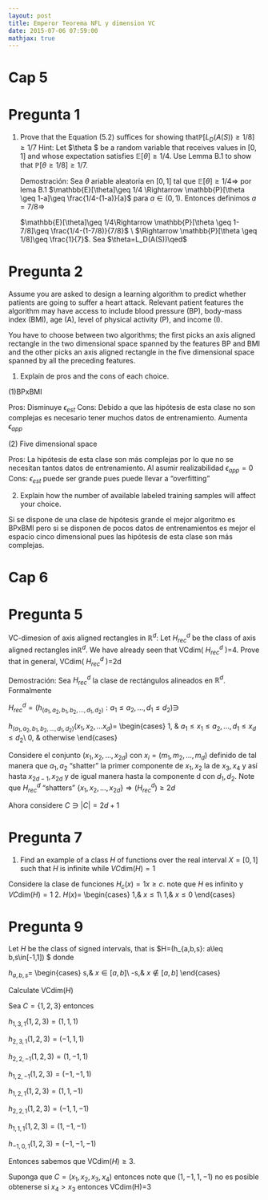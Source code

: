 ```yaml
---
layout: post
title: Emperor Teorema NFL y dimension VC
date: 2015-07-06 07:59:00
mathjax: true
---
```

# Cap 5
# Pregunta 1
1. Prove that the Equation (5.2) suffices for showing that$\mathbb{P}[L_D(A(S))\geq 1/8]\geq 1/7$ Hint: Let $\theta $ be a random variable that receives values in $[0,1]$ and whose expectation satisfies $\mathbb{E}[\theta]\geq 1/4$. Use Lemma B.1 to show that $\mathbb{P}[\theta \geq 1/8]\geq 1/7$. 

	Demostración: Sea $\theta$ ariable aleatoria en $[0,1]$ tal que $\mathbb{E}[\theta]\geq 1/4 \Rightarrow$ por lema B.1 
 	$\mathbb{E}[\theta]\geq 1/4 \Rightarrow \mathbb{P}[\theta \geq 1-a]\geq \frac{1/4-(1-a)}{a}$ para $a\in (0,1)$. 	Entonces definimos $a=7/8 \Rightarrow$ 
	
	$\mathbb{E}[\theta]\geq 1/4\Rightarrow \mathbb{P}[\theta \geq 1-7/8]\geq \frac{1/4-(1-7/8)}{7/8}$ \\
		$\Rightarrow \mathbb{P}[\theta \geq 1/8]\geq \frac{1}{7}$. Sea $\theta=L_D(A(S))\qed$

# Pregunta 2
Assume you are asked to design a learning algorithm to predict whether patients are going to suffer a heart attack. Relevant patient features the algorithm may have access to include blood pressure (BP), body-mass index (BMI), age (A), level of physical activity (P), and income (I). 

You have to choose between two algorithms; the first picks an axis aligned rectangle in the two dimensional space spanned by the features BP and BMI and the other picks an axis aligned rectangle in the five dimensional space spanned by all the preceding features.

1. Explain de pros and the cons of each choice.

(1)BPxBMI

Pros: Disminuye $\epsilon_{est}$
Cons: Debido a que las hipótesis de esta clase no son complejas es necesario tener muchos datos de 				entrenamiento. Aumenta $\epsilon_{app}$

(2) Five dimensional space

Pros: La hipótesis de esta clase son más complejas por lo que no se necesitan tantos datos de entrenamiento. Al asumir realizabilidad $\epsilon _{app}=0$
Cons: $\epsilon_{est}$ puede ser grande pues puede llevar a “overfitting”

2. Explain how the number of available labeled training samples will affect your choice. 

Si se dispone de una clase de hipótesis grande el mejor algoritmo es BPxBMI pero si se disponen de pocos datos 			de entrenamientos es mejor el espacio cinco dimensional pues las hipótesis de esta clase son más complejas. 

# Cap 6
# Pregunta 5
VC-dimesion of axis aligned rectangles in $\mathbb{R}^d:$ Let $H^d_{rec}$ be the class of axis aligned rectangles in$\mathbb{R}^d$. We have already seen that VCdim( $H^d_{rec}$ )=4. Prove that in general, VCdim( $H^d_{rec}$ )=2d

Demostración: Sea $H^d_{rec}$ la clase de rectángulos alineados en $\mathbb{R}^d$. Formalmente

$H^d_{rec}=(h_{(a_1,a_2,b_1,b_2,...,d_1,d_2)}:a_1\leq a_2,...,d_1\leq d_2)\ni$

$h_{(a_1,a_2,b_1,b_2,...,d_1,d_2)}(x_1,x_2,...x_d)$=
\begin{cases}
1, & $a_1\leq x_1\leq a_2,...,d_1\leq x_d\leq d_2$\\
0, & otherwise
\end{cases}

Considere el conjunto $(x_1,x_2,...,x_{2d})$ con $x_i=(m_1,m_2,...,m_d)$ definido de tal manera que $a_1,a_2$ “shatter” la primer componente de $x_1,x_2$ la de $x_3,x_4$ y así hasta $x_{2d-1},x_{2d}$ y de igual manera hasta la componente d con $d_1,d_2$. Note que $H^d_{rec}$ “shatters” $\{x_1,x_2,...,x_{2d}\}\Rightarrow (H^d_{rec})\geq2d$

Ahora considere $C\ni |C|=2d+1$
# Pregunta 7
1. Find an example of a class $H$ of functions over the real interval $X=[0,1]$ such that $H$ is infinite while $VC\text{dim}(H)=1$

Considere la clase de funciones $H_c(x)=1 x\geq c$. note que $H$ es infinito y 	$VC\text{dim}(H)=1$
2. $H(x)$=
\begin{cases}
1,& $x\leq 1$\\
1,& $x\leq 0$
\end{cases} 

# Pregunta 9
Let $H$ be the class of signed intervals, that is $H=(h_{a,b,s}: a\leq b,s\in[-1,1]) $ donde 

$h_{a,b,s}$=
\begin{cases}
s,& $x\in [a,b]$\\
-s,& $x \notin [a,b]$
\end{cases} 

Calculate VCdim($H$)

Sea $C=\{1,2,3\}$ entonces

$h_{1,3,1}(1,2,3)=(1,1,1 )$

$h_{2,3,1}(1,2,3)=(-1,1,1 )$

$h_{2,2,-1}(1,2,3)=(1,-1,1 )$

$h_{1,2,-1}(1,2,3)=(-1,-1,1 )$

$h_{1,2,1}(1,2,3)=(1,1,-1)$

$h_{2,2,1}(1,2,3)=(-1,1,-1 )$

$h_{1,1,1}(1,2,3)=(1,-1,-1 )$

$h_{-1,0,1}(1,2,3)=(-1,-1,-1 )$

Entonces sabemos que VCdim($H$)$\geq 3$.

Suponga que $C=(x_1,x_2,x_3,x_4)$ entonces note que $(1,-1,1,-1)$ no es posible obtenerse si $x_4>x_3$ entonces VCdim(H)=3
